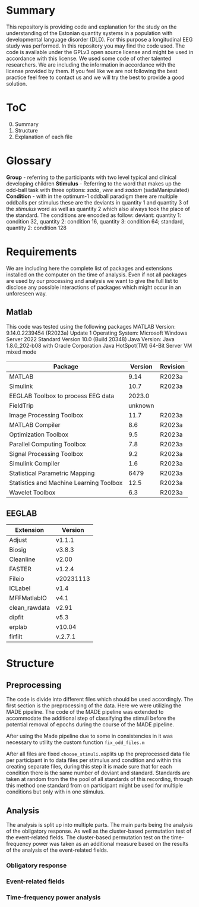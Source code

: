 # Summary
This repository is providing code and explanation for the study on the understanding of the Estonian quantity systems in a population with developmental language disorder (DLD). For this purpose a longitudinal EEG study was performed. In this repository you may find the code used. 
The code is available under the GPLv3 open source license and might be used in accordance with this license. We used some code of other talented researchers. We are including the information in accordance with the license provided by them. If you feel like we are not following the best practice feel free to contact us and we will try the best to provide a good solution.

# ToC
0. Summary
1. Structure
2. Explanation of each file

# Glossary
**Group** - referring to the participants with two level typical and clinical developing children 
**Stimulus** - Referring to the word that makes up the odd-ball task with three options: *sada*, *vere* and *sadam* (sadaManipulated) 
**Condition** - with in the optimum-1 oddball paradigm there are multiple oddballs per stimulus these are the deviants in quantity 1 and quantity 3 of the *stimulus* word as well as quantity 2 which also always took the place of the standard. The conditions are encoded as follow: deviant:  quantity 1: condition 32, quantity 2: condition 16, quantity 3: condition 64; standard, quantity 2: condition 128
# Requirements

We are including here the complete list of packages and extensions installed on the computer on the time of analysis. Even if not all packages are used by our processing and analysis we want to give the full list to disclose any possible interactions of packages which might occur in an unforeseen way.

## Matlab
This code was tested using the following packages
MATLAB Version: 9.14.0.2239454 (R2023a) Update 1
Operating System: Microsoft Windows Server 2022 Standard Version 10.0 (Build 20348)
 Java Version: Java 1.8.0_202-b08 with Oracle Corporation Java HotSpot(TM) 64-Bit Server VM mixed mode

| Package                                 | Version | Revision |
| --------------------------------------- | ------- | -------- |
| MATLAB                                  | 9.14    | R2023a   |
| Simulink                                | 10.7    | R2023a   |
| EEGLAB Toolbox to process EEG data      | 2023.0  |          |
| FieldTrip                               | unknown |          |
| Image Processing Toolbox                | 11.7    | R2023a   |
| MATLAB Compiler                         | 8.6     | R2023a   |
| Optimization Toolbox                    | 9.5     | R2023a   |
| Parallel Computing Toolbox              | 7.8     | R2023a   |
| Signal Processing Toolbox               | 9.2     | R2023a   |
| Simulink Compiler                       | 1.6     | R2023a   |
| Statistical Parametric Mapping          | 6479    | R2023a   |
| Statistics and Machine Learning Toolbox | 12.5    | R2023a   |
| Wavelet Toolbox                         | 6.3     | R2023a   |
## EEGLAB

| Extension     | Version   |
| ------------- | --------- |
| Adjust        | v1.1.1    |
| Biosig        | v3.8.3    |
| Cleanline     | v2.00     |
| FASTER        | v1.2.4    |
| Fileio        | v20231113 |
| ICLabel       | v1.4      |
| MFFMatlabIO   | v4.1      |
| clean_rawdata | v2.91     |
| dipfit        | v5.3      |
| erplab        | v10.04    |
| firfilt       | v.2.7.1   |

# Structure

## Preprocessing

The code is divide into different files which should be used accordingly.
The first section is the preprocessing of the data. Here we were utilizing the MADE pipeline. The code of the MADE pipeline was extended to accommodate the additional step of classifying the stimuli before the potential removal of epochs during the course of the MADE pipeline. 

After using the Made pipeline due to some in consistencies in it was necessary to utility the custom function `fix_odd_files.m` 

After all files are fixed `choose_stimuli.m`splits up the preprocessed data file per participant in to data files per stimulus and condition and within this creating separate files, during this step it is made sure that for each condition there is the same number of deviant and standard. Standards are taken at random from the the pool of all standards of this recording, through this method one standard from on participant might be used for multiple conditions but only with in one stimulus.

## Analysis

The analysis is split up into multiple parts. The main parts being the analysis of the obligatory response. As well as the cluster-based permutation test of the event-related fields. The cluster-based permutation test on the time-frequency power was taken as an additional measure based on the results of the analysis of the event-related fields.

### Obligatory response


### Event-related fields

### Time-frequency power analysis

